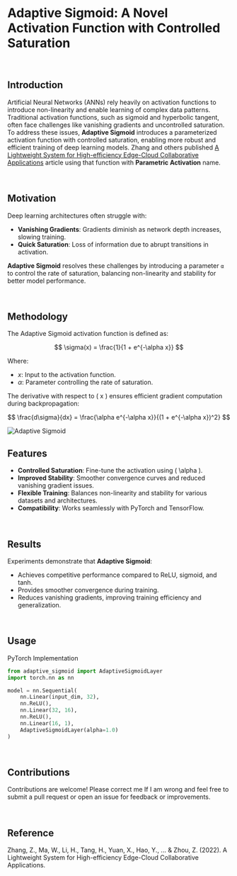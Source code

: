 # Adaptive Sigmoid: A Novel Activation Function with Controlled Saturation

<br>

## Introduction

Artificial Neural Networks (ANNs) rely heavily on activation functions to introduce non-linearity and enable learning of complex data patterns. Traditional activation functions, such as sigmoid and hyperbolic tangent, often face challenges like vanishing gradients and uncontrolled saturation. To address these issues, **Adaptive Sigmoid** introduces a parameterized activation function with controlled saturation, enabling more robust and efficient training of deep learning models. Zhang and others published [A Lightweight System for High-efficiency Edge-Cloud Collaborative Applications](https://www.researchsquare.com/article/rs-1868043/v2) article using that function with **Parametric Activation** name.

<br>

## Motivation

Deep learning architectures often struggle with:
- **Vanishing Gradients**: Gradients diminish as network depth increases, slowing training.
- **Quick Saturation**: Loss of information due to abrupt transitions in activation.

**Adaptive Sigmoid** resolves these challenges by introducing a parameter `α` to control the rate of saturation, balancing non-linearity and stability for better model performance.

<br>

## Methodology

The Adaptive Sigmoid activation function is defined as:

$$ \sigma(x) = \frac{1}{1 + e^{-\alpha x}} $$

Where:
- $x$: Input to the activation function.
- $\alpha$: Parameter controlling the rate of saturation.

The derivative with respect to \( x \) ensures efficient gradient computation during backpropagation:

$$ \frac{d\sigma}{dx} = \frac{\alpha e^{-\alpha x}}{(1 + e^{-\alpha x})^2} $$

<img src="" alt="Adaptive Sigmoid">

<br>

## Features

- **Controlled Saturation**: Fine-tune the activation using \( \alpha \).
- **Improved Stability**: Smoother convergence curves and reduced vanishing gradient issues.
- **Flexible Training**: Balances non-linearity and stability for various datasets and architectures.
- **Compatibility**: Works seamlessly with PyTorch and TensorFlow.

<br>

## Results

Experiments demonstrate that **Adaptive Sigmoid**:
- Achieves competitive performance compared to ReLU, sigmoid, and tanh.
- Provides smoother convergence during training.
- Reduces vanishing gradients, improving training efficiency and generalization.

<br>

## Usage

PyTorch Implementation


```python
from adaptive_sigmoid import AdaptiveSigmoidLayer
import torch.nn as nn

model = nn.Sequential(
    nn.Linear(input_dim, 32),
    nn.ReLU(),
    nn.Linear(32, 16),
    nn.ReLU(),
    nn.Linear(16, 1),
    AdaptiveSigmoidLayer(alpha=1.0)
)
```

<br>

## Contributions

Contributions are welcome! Please correct me If I am wrong and feel free to submit a pull request or open an issue for feedback or improvements.

<br>

## Reference

Zhang, Z., Ma, W., Li, H., Tang, H., Yuan, X., Hao, Y., ... & Zhou, Z. (2022). A Lightweight System for High-efficiency Edge-Cloud Collaborative Applications.
